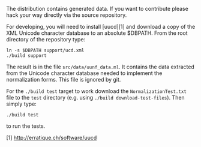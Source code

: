 The distribution contains generated data. If you want to contribute
please hack your way directly via the source repository.

For developing, you will need to install [uucd][1] and download a copy
of the XML Unicode character database to an absolute $DBPATH. From the
root directory of the repository type:

    ln -s $DBPATH support/ucd.xml
    ./build support

The result is in the file `src/data/uunf_data.ml`. It contains
the data extracted from the Unicode character database needed to
implement the normalization forms. This file is ignored by git.

For the `./build test` target to work download the `NormalizationTest.txt`
file to the `test` directory (e.g. using `./build download-test-files`). Then
simply type:

    ./build test

to run the tests.
 
[1] http://erratique.ch/software/uucd
